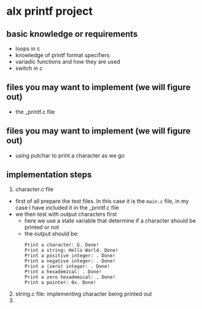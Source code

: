 # alx printf project

## basic knowledge or requirements
- loops in c
- knowledge of printf format specifiers
- variadic functions and how they are used
- switch in c

## files you may want to implement (we will figure out)
- the _printf.c file

## files you may want to implement (we will figure out)
- using putchar to print a character as we go

## implementation steps
1. character.c file
- first of all prepare the test files. In this case it is the `main.c` file, in my case I have included it in the _printf.c file
- we then test with output characters first
    - here we use a state variable that determine if a character should be printed or not
    - the output should be: 
        ```
        Print a character: G. Done!
        Print a string: Hello World. Done!
        Print a positive integer: . Done!
        Print a negative integer: . Done!
        Print a (zero) integer: . Done!
        Print a hexademical: . Done!
        Print a zero hexademical: . Done!
        Print a pointer: 0x. Done! 
        ```
2. string.c file: implementing character being printed out
3. 